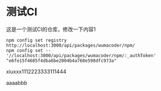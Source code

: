 # 测试CI

这是一个测试CI的仓库，修改一下内容1


```
npm config set registry http://localhost:3000/api/packages/wumacoder/npm/
npm config set -- '//localhost:3000/api/packages/wumacoder/npm/:_authToken' "e6fe15f4685f4dba6be2004b4a768e598dfc973a"
```

xiuxxx1112223333111444

aaaabbb
